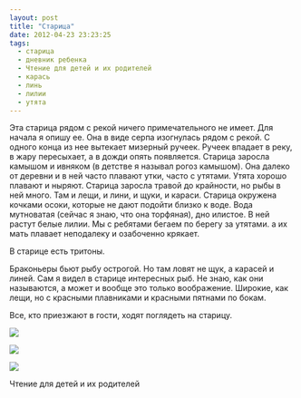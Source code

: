 ```yaml
---
layout: post
title: "Старица"
date: 2012-04-23 23:23:25
tags:
  - старица
  - дневник ребенка
  - Чтение для детей и их родителей
  - карась
  - линь
  - лилии
  - утята
---
```

Эта старица рядом с рекой ничего примечательного не имеет. Для начала я
опишу ее. Она в виде серпа изогнулась рядом с рекой. С одного конца из
нее вытекает мизерный ручеек. Ручеек впадает в реку, в жару пересыхает,
а в дожди опять появляется. Старица заросла камышом и ивняком (в детстве
я называл рогоз камышом). Она далеко от деревни и в ней часто плавают
утки, часто с утятами. Утята хорошо плавают и ныряют. Старица заросла
травой до крайности, но рыбы в ней много. Там и лещи, и лини, и щуки, и
караси. Старица окружена кочками осоки, которые не дают подойти близко к
воде. Вода мутноватая (сейчас я знаю, что она торфяная), дно илистое. В
ней растут белые лилии. Мы с ребятами бегаем по берегу за утятами. а их
мать плавает неподалеку и озабоченно крякает.

В старице есть тритоны.

Браконьеры бьют рыбу острогой. Но там ловят не щук, а карасей и линей.
Сам я видел в старице интересных рыб. Не знаю, как они называются, а
может и вообще это только воображение. Широкие, как лещи, но с красными
плавниками и красными пятнами по бокам.

Все, кто приезжают в гости, ходят поглядеть на старицу.

![](http://fishingguru.ru/uploads/images/00/00/01/2012/04/23/0a3824.jpg)

![](http://fishingguru.ru/uploads/images/00/00/01/2012/04/23/3d3e43.jpg)

![](http://fishingguru.ru/uploads/images/00/00/01/2012/04/23/f91ffe.jpg)

Чтение для детей и их родителей

